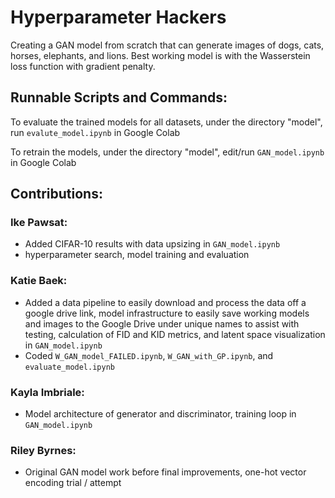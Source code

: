 # Hyperparameter Hackers
Creating a GAN model from scratch that can generate images of dogs, cats, horses, elephants, and lions. Best working model is with the Wasserstein loss function with gradient penalty. 

## Runnable Scripts and Commands:
To evaluate the trained models for all datasets, under the directory "model", run `evalute_model.ipynb` in Google Colab

To retrain the models, under the directory "model", edit/run `GAN_model.ipynb` in Google Colab

## Contributions:

### Ike Pawsat:
- Added CIFAR-10 results with data upsizing in `GAN_model.ipynb`
- hyperparameter search, model training and evaluation
### Katie Baek:
- Added a data pipeline to easily download and process the data off a google drive link, model infrastructure to easily save working models and images to the Google Drive under unique names to assist with testing, calculation of FID and KID metrics, and latent space visualization in `GAN_model.ipynb`
- Coded `W_GAN_model_FAILED.ipynb`, `W_GAN_with_GP.ipynb`, and `evaluate_model.ipynb`
### Kayla Imbriale:
- Model architecture of generator and discriminator, training loop in `GAN_model.ipynb`
### Riley Byrnes:
- Original GAN model work before final improvements, one-hot vector encoding trial / attempt
